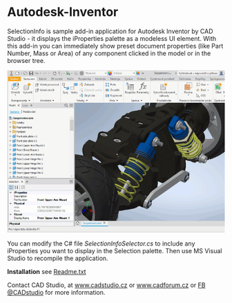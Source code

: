 # Autodesk-Inventor

SelectionInfo is sample add-in application for Autodesk Inventor by CAD Studio - it displays the iProperties palette as a modeless UI element.
With this add-in you can immediately show preset document properties (like Part Number, Mass or Area) of any component clicked in the model or in the browser tree.

<img src="SelectionIP.gif">

You can modify the C# file <i>SelectionInfoSelector.cs</i> to include any iProperties you want to display in the Selection palette. Then use MS Visual Studio to recompile the application.

 <b>Installation</b>
 see <a href="SelectionInfo/Readme.txt">Readme.txt</a>

Contact CAD Studio, at <a href="https://www.cadstudio.cz">www.cadstudio.cz</a> or <a href="https://www.cadforum.cz">www.cadforum.cz</a> or <a href="https://www.facebook.com/CADstudio">FB @CADstudio</a> for more information.
